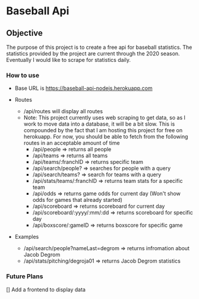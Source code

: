 # Baseball Api

## Objective
The purpose of this project is to create a free api for baseball statistics. The statistics provided by the project are current through the 2020 season. Eventually I would like to scrape for statistics daily. 

### How to use
* Base URL is https://baseball-api-nodejs.herokuapp.com
* Routes
  * /api/routes will display all routes
  * Note: This project currently uses web scraping to get data, so as I work to move data into a database, it will be a bit slow. This is compounded by the fact that I am hosting this project for free on herokuapp. For now, you should be able to fetch from the following routes in an acceptable amount of time
    * /api/people => returns all people
    * /api/teams => returns all teams
    * /api/teams/:franchID => returns specific team
    * /api/search/people? => searches for people with a query
    * /api/search/teams? => search for teams with a query
    * /api/stats/teams/:franchID => returns team stats for a specific team
    * /api/odds => returns game odds for current day (Won't show odds for games that already started)
    * /api/scoreboard => returns scoreboard for current day
    * /api/scoreboard/:yyyy/:mm/:dd => returns scoreboard for specific day
    * /api/boxscore/:gameID => returns boxscore for specific game

* Examples
  * /api/search/people?nameLast=degrom => returns infromation about Jacob Degrom
  * /api/stats/pitching/degroja01 => returns Jacob Degrom statistics

### Future Plans

[] Add a frontend to display data<br/>